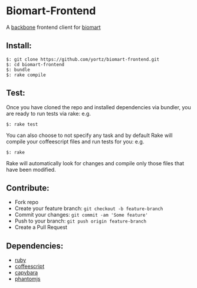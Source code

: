 # Biomart-Frontend

A [backbone](http://backbonejs.org/) frontend client for [biomart](https://github.com/biomart/biomart-rc7)

## Install:

    $: git clone https://github.com/yortz/biomart-frontend.git
    $: cd biomart-frontend
    $: bundle
    $: rake compile

## Test:

Once you have cloned the repo and installed dependencies via bundler, you are ready to run tests via rake: e.g.

    $: rake test

You can also choose to not specify any task and by default Rake will compile your coffeescript files and run tests for you: e.g.

    $: rake

Rake will automatically look for changes and compile only those files that have been modified.

## Contribute:

* Fork repo
* Create your feature branch: `git checkout -b feature-branch`
* Commit your changes: `git commit -am 'Some feature'`
* Push to your branch: `git push origin feature-branch`
* Create a Pull Request

## Dependencies:

* [ruby](https://www.ruby-lang.org) 
* [coffeescript](http://coffeescript.org/)
* [capybara](https://github.com/jnicklas/capybara)
* [phantomjs](http://phantomjs.org/)




